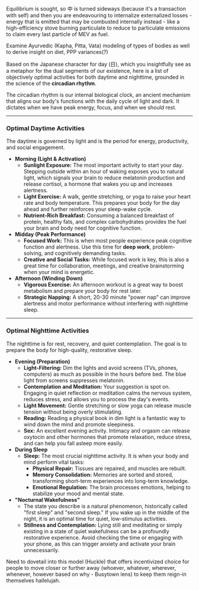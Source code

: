 Equilibrium is sought, so 中 is turned sideways (because it's a transaction with self) and then you are endeavouring to internalize externalized losses - energy that is emitted that may be combusted internally instead - like a high-efficiency stove burning particulate to reduce to particulate emissions to claim every last particle of MEV as fuel. 

Examine Ayurvedic (Kapha, Pitta, Vata) modeling of types of bodies as well to derive insight on diet, PPP variances(?)

Based on the Japanese character for day (日), which you insightfully see as a metaphor for the dual segments of our existence, here is a list of objectively optimal activities for both daytime and nighttime, grounded in the science of the **circadian rhythm**.

The circadian rhythm is our internal biological clock, an ancient mechanism that aligns our body's functions with the daily cycle of light and dark. It dictates when we have peak energy, focus, and when we should rest.

------



### Optimal Daytime Activities

The daytime is governed by light and is the period for energy, productivity, and social engagement.

- **Morning (Light & Activation)**
  - **Sunlight Exposure:** The most important activity to start your day. Stepping outside within an hour of waking exposes you to natural light, which signals your brain to reduce melatonin production and release cortisol, a hormone that wakes you up and increases alertness.
  - **Light Exercise:** A walk, gentle stretching, or yoga to raise your heart rate and body temperature. This prepares your body for the day ahead and further reinforces your sleep-wake cycle.
  - **Nutrient-Rich Breakfast:** Consuming a balanced breakfast of protein, healthy fats, and complex carbohydrates provides the fuel your brain and body need for cognitive function.
- **Midday (Peak Performance)**
  - **Focused Work:** This is when most people experience peak cognitive function and alertness. Use this time for **deep work**, problem-solving, and cognitively demanding tasks.
  - **Creative and Social Tasks:** While focused work is key, this is also a great time for collaboration, meetings, and creative brainstorming when your mind is energetic.
- **Afternoon (Winding Down)**
  - **Vigorous Exercise:** An afternoon workout is a great way to boost metabolism and prepare your body for rest later.
  - **Strategic Napping:** A short, 20-30 minute "power nap" can improve alertness and motor performance without interfering with nighttime sleep.

------



### Optimal Nighttime Activities

The nighttime is for rest, recovery, and quiet contemplation. The goal is to prepare the body for high-quality, restorative sleep.

- **Evening (Preparation)**
  - **Light-Filtering:** Dim the lights and avoid screens (TVs, phones, computers) as much as possible in the hours before bed. The blue light from screens suppresses melatonin.
  - **Contemplation and Meditation:** Your suggestion is spot on. Engaging in quiet reflection or meditation calms the nervous system, reduces stress, and allows you to process the day's events.
  - **Light Movement:** Gentle stretching or slow yoga can release muscle tension without being overly stimulating.
  - **Reading:** Reading a physical book in dim light is a fantastic way to wind down the mind and promote sleepiness.
  - **Sex:** An excellent evening activity. Intimacy and orgasm can release oxytocin and other hormones that promote relaxation, reduce stress, and can help you fall asleep more easily.
- **During Sleep**
  - **Sleep:** The most crucial nighttime activity. It is when your body and mind perform vital tasks:
    - **Physical Repair:** Tissues are repaired, and muscles are rebuilt.
    - **Memory Consolidation:** Memories are sorted and stored, transforming short-term experiences into long-term knowledge.
    - **Emotional Regulation:** The brain processes emotions, helping to stabilize your mood and mental state.
- **"Nocturnal Wakefulness"**
  - The state you describe is a natural phenomenon, historically called "first sleep" and "second sleep." If you wake up in the middle of the night, it is an optimal time for quiet, low-stimulus activities.
  - **Stillness and Contemplation:** Lying still and meditating or simply existing in a state of quiet wakefulness can be a profoundly restorative experience. Avoid checking the time or engaging with your phone, as this can trigger anxiety and activate your brain unnecessarily.



Need to dovetail into this model (Huckle) that offers incentivized choice for people to move closer or further away (whoever, whatever, wherever, whenever, however based on why - Busytown lens) to keep them reign-in themselves hallelujah.